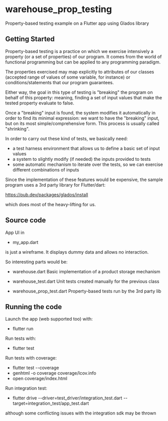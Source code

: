 # warehouse_prop_testing

Property-based testing example on a Flutter app using Glados library

## Getting Started

Property-based testing is a practice on which we exercise intensively a property (or a set of properties) of our program. It comes from the world
of functional programming but can be applied to any programming paradigm.

The properties exercised may map explicitly to attributes of our classes (accepted range of values of some variable, for instance) or conditions/statements that our program guarantees.

Either way, the goal in this type of testing is "breaking" the program on behalf of this property: meaning, finding a set of input values that make the tested property evaluate to false.

Once a "breaking" input is found, the system modifies it automatically in order to find its minimal expression: we want to have the "breaking" input, but on its most simple/comprehensive form. This process is usually called "shrinking".

In order to carry out these kind of tests, we basically need:

- a test harness environment that allows us to define a basic set of input values
- a system to slightly modify (if needed) the inputs provided to tests
- some automatic mechanism to iterate over the tests, so we can exercise different combinations of inputs

Since the implementation of these features would be expensive, the sample program uses a 3rd party library for Flutter/dart:

https://pub.dev/packages/glados/install

which does most of the heavy-lifting for us.

## Source code

App UI in

* my_app.dart

is just a wireframe. It displays dummy data and allows no interaction.

So interesting parts would be:

* warehouse.dart
    Basic implementation of a product storage mechanism

* warehouse_test.dart
    Unit tests created manually for the previous class

* warehouse_prop_test.dart
    Property-based tests run by the 3rd party lib 

## Running the code

Launch the app (web supported too) with:

* flutter run

Run tests with:

* flutter test

Run tests with coverage:

* flutter test --coverage
* genhtml -o coverage coverage/lcov.info
* open coverage/index.html

Run integration test:

* flutter drive --driver=test_driver/integration_test.dart --target=integration_test/app_test.dart 

although some conflicting issues with the integration sdk may be thrown
